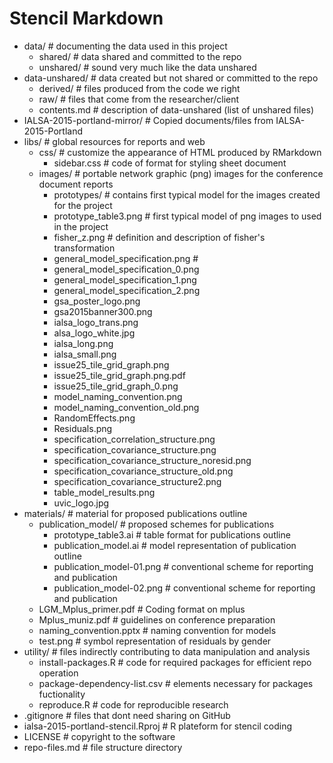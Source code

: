 # Stencil Markdown
* data/                                                        # documenting the data used in this project
    * shared/                                                  # data shared and committed to the repo
    * unshared/                                                # sound very much like the data unshared 
* data-unshared/                                               # data created but not shared or committed to the repo
    * derived/                                                 # files produced from the code we right
    * raw/                                                     # files that come from the researcher/client
    * contents.md                                              # description of data-unshared (list of unshared files)
* IALSA-2015-portland-mirror/                                  # Copied documents/files from IALSA-2015-Portland
* libs/                                                        # global resources for reports and web
    * css/                                                     # customize the appearance of HTML produced by RMarkdown
        * sidebar.css                                          # code of format for styling sheet document
    * images/                                                  # portable network graphic (png) images for the conference document reports
        * prototypes/                                          # contains first typical model for the images created for the project
        * prototype_table3.png                                 # first typical model of png images to used in the project
        * fisher_z.png                                         # definition and description of fisher's transformation
        * general_model_specification.png                      #
        * general_model_specification_0.png
        * general_model_specification_1.png
        * general_model_specification_2.png
        * gsa_poster_logo.png
        * gsa2015banner300.png
        * ialsa_logo_trans.png
        * alsa_logo_white.jpg
        * ialsa_long.png
        * ialsa_small.png
        * issue25_tile_grid_graph.png
        * issue25_tile_grid_graph.png.pdf
        * issue25_tile_grid_graph_0.png
        * model_naming_convention.png
        * model_naming_convention_old.png
        * RandomEffects.png
        * Residuals.png
        * specification_correlation_structure.png
        * specification_covariance_structure.png
        * specification_covariance_structure_noresid.png
        * specification_covariance_structure_old.png
        * specification_covariance_structure2.png
        * table_model_results.png
        * uvic_logo.jpg
* materials/                                                   # material for proposed publications outline
    * publication_model/                                       # proposed schemes for publications
        * prototype_table3.ai                                  # table format for publications outline
        * publication_model.ai                                 # model representation of publication outline
        * publication_model-01.png                             # conventional scheme for reporting and publication
        * publication_model-02.png                             # conventional scheme for reporting and publication
    * LGM_Mplus_primer.pdf                                     # Coding format on mplus
    * Mplus_muniz.pdf                                          # guidelines on conference preparation
    * naming_convention.pptx                                   # naming convention for models
    * test.png                                                 # symbol representation of residuals by gender
* utility/                                                     # files indirectly contributing to data manipulation and analysis
    * install-packages.R                                       # code for required packages for efficient repo operation
    * package-dependency-list.csv                              # elements necessary for packages fuctionality
    * reproduce.R                                              # code for reproducible research
* .gitignore                                                   # files that dont need sharing on GitHub
* ialsa-2015-portland-stencil.Rproj                            # R plateform for stencil coding
* LICENSE                                                      # copyright to the software
* repo-files.md                                                # file structure directory
